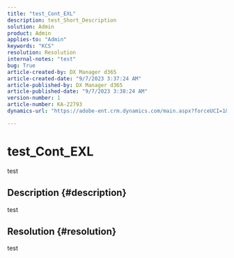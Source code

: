 ```yaml
---
title: "test_Cont_EXL"
description: test_Short_Description
solution: Admin
product: Admin
applies-to: "Admin"
keywords: "KCS"
resolution: Resolution
internal-notes: "test"
bug: True
article-created-by: DX Manager d365
article-created-date: "9/7/2023 3:37:24 AM"
article-published-by: DX Manager d365
article-published-date: "9/7/2023 3:38:24 AM"
version-number: 1
article-number: KA-22793
dynamics-url: "https://adobe-ent.crm.dynamics.com/main.aspx?forceUCI=1&pagetype=entityrecord&etn=knowledgearticle&id=6e2561db-2f4d-ee11-be6e-6045bd0065f9"

---
```

# test_Cont_EXL


test

## Description {#description}

test

## Resolution {#resolution}


test
